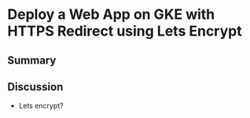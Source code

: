 # Deploy a Web App on GKE with HTTPS Redirect using Lets Encrypt


## Summary

## Discussion
- Lets encrypt?